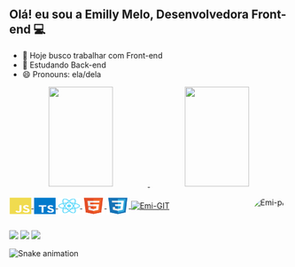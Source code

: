 ## Olá! eu sou a Emilly Melo, Desenvolvedora Front-end 💻

- 🔭 Hoje busco trabalhar com Front-end
- 🌱 Estudando Back-end 
- 😄 Pronouns: ela/dela

<div align="center">
  <a href="https://github.com/emimelo">
  <img height="180em" width="48%" src="https://github-readme-stats.vercel.app/api?username=emimelo&show_icons=true&theme=tokyonight&include_all_commits=true&count_private=true&icon_color=6488CC&title_color=CC643A&text_color=E9C6B4&"/>
  <img height="180em" width="48%" src="https://github-readme-stats.vercel.app/api/top-langs/?username=emimelo&layout=compact&langs_count=7&theme=tokyonight&title_color=E9C6B4&text_color=E9C6B4&"/>
</div>

<div style="display: inline_block"><br>
  <img align="center" alt="Emi-Js" height="30" width="40" src="https://raw.githubusercontent.com/devicons/devicon/master/icons/javascript/javascript-plain.svg">
  <img align="center" alt="Emi-Ts" height="30" width="40" src="https://raw.githubusercontent.com/devicons/devicon/master/icons/typescript/typescript-plain.svg">
  <img align="center" alt="Emi-React" height="30" width="40" src="https://raw.githubusercontent.com/devicons/devicon/master/icons/react/react-original.svg">
  <img align="center" alt="Emi-HTML" height="30" width="40" src="https://raw.githubusercontent.com/devicons/devicon/master/icons/html5/html5-original.svg">
  <img align="center" alt="Emi-CSS" height="30" width="40" src="https://raw.githubusercontent.com/devicons/devicon/master/icons/css3/css3-original.svg">
  <img align="center" alt="Emi-GIT" height="30" width="40" src="https://cdn.jsdelivr.net/gh/devicons/devicon/icons/git/git-original.svg" />  
  <img align="right" alt="Emi-pic" height="150" style="border-radius:50px;" src="https://picrew.me/shareImg/org/202210/338224_45IkqW6f.png">
</div>

##

<div>
  <a href="https://www.linkedin.com/in/emilly-melo/" target="_blank"><img src="https://img.shields.io/badge/-LinkedIn-%230077B5?style=for-the-badge&logo=linkedin&logoColor=white" target="_blank"></a> 
  <a href = "mailto:emimelo3@gmail.com"><img src="https://img.shields.io/badge/Gmail-D14836?style=for-the-badge&logo=gmail&logoColor=white" target="_blank"></a>
  <a href="https://www.instagram.com/heremilly/" target="_blank"><img src="https://img.shields.io/badge/-Instagram-%23E4405F?style=for-the-badge&logo=instagram&logoColor=white" target="_blank"></a>
  
  ![Snake animation](https://github.com/emimelo/emimelo/blob/output/github-snake.svg)
</div>

